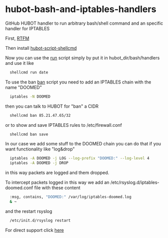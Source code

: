 # hubot-bash-and-iptables-handlers
GitHub HUBOT handler to run arbitrary bash/shell command and an specific handler for IPTABLES

First, [RTFM](https://hubot.github.com/)

Then install [hubot-script-shellcmd](https://www.npmjs.com/package/hubot-script-shellcmd/)

Now you can use the [run](https://github.com/ShangriLaFarm/hubot-bash-and-iptables-handlers/blob/master/run) script simply by put it in hubot_dir/bash/handlers and use it like
```bash
  shellcmd run date
```

To use the ban [ban](https://github.com/ShangriLaFarm/hubot-bash-and-iptables-handlers/blob/master/ban) script you need to add an IPTABLES chain with the name "DOOMED"
```bash
  iptables -N DOOMED
```

then you can talk to HUBOT for "ban" a CIDR
```bash
  shellcmd ban 85.21.47.65/32
```

or to show and save IPTABLES rules to /etc/firewall.conf
```bash
  shellcmd ban save
```

In our case we add some stuff to the DOOMED chain you can do that if you want functionality like "log&drop"
```bash
  iptables -A DOOMED -j LOG --log-prefix "DOOMED:" --log-level 4
  iptables -A DOOMED -j DROP
```
in this way packets are logged and them dropped.

To intercept packets logged in this way we add an /etc/rsyslog.d/iptables-doomed.conf file with these content
```bash
  :msg, contains, "DOOMED:" /var/log/iptables-doomed.log
  & ~
```
and the restart rsyslog
```bash
  /etc/init.d/rsyslog restart
```

For direct support click [here](http://hubs.ly/H01ldz50)
